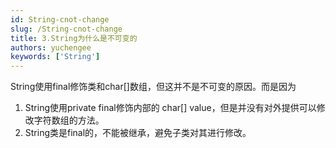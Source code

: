 ```yaml
---
id: String-cnot-change
slug: /String-cnot-change
title: 3.String为什么是不可变的
authors: yuchengee
keywords: ['String']
---
```


String使用final修饰类和char[]数组，但这并不是不可变的原因。而是因为
1. String使用private final修饰内部的 char[] value，但是并没有对外提供可以修改字符数组的方法。
2. String类是final的，不能被继承，避免子类对其进行修改。
